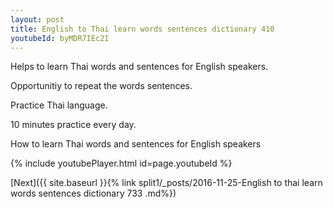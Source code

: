 ```yaml
---
layout: post
title: English to Thai learn words sentences dictionary 410 
youtubeId: byMDR7IEc2I
---
```

 
 
Helps to learn Thai words and sentences for English speakers.

Opportunitiy to repeat the words sentences. 

Practice Thai language. 
 
10 minutes practice every day. 
 
How to learn Thai words and sentences for English speakers 
 
{% include youtubePlayer.html id=page.youtubeId %}
 
 
[Next]({{ site.baseurl }}{% link  split1/_posts/2016-11-25-English to thai learn words sentences dictionary 733 .md%})
 
